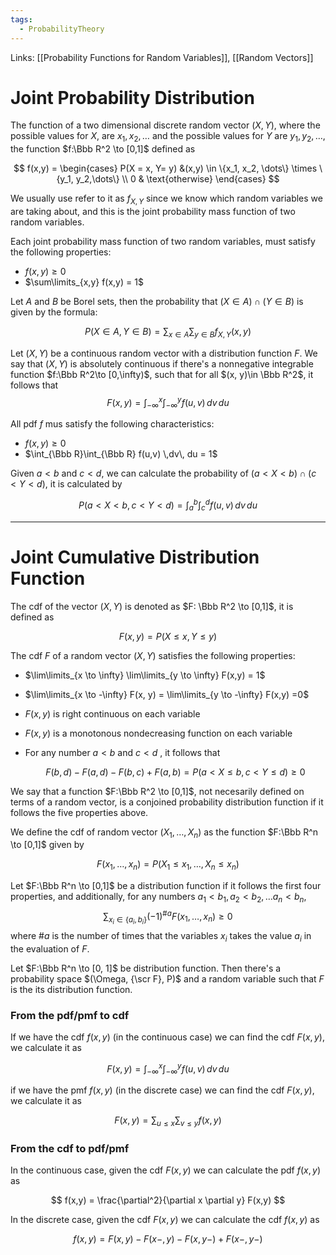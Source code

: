 ```yaml
---
tags:
  - ProbabilityTheory
---
```

Links: [[Probability Functions for Random Variables]], [[Random Vectors]]

# Joint Probability Distribution

The function of a two dimensional discrete random vector $(X, Y)$, where the possible values for $X$, are $x_1, x_2, \dots$ and the possible values for $Y$ are $y_1, y_2, \dots$, the function $f:\Bbb R^2 \to [0,1]$ defined as

$$ f(x,y) = \begin{cases} P(X = x, Y= y) &(x,y) \in \{x_1, x_2, \dots\} \times \{y_1, y_2,\dots\} \\ 0 & \text{otherwise} \end{cases} $$

We usually use refer to it as $f_{X,Y}$ since we know which random variables we are taking about, and this is the joint probability mass function of two random variables.

Each joint probability mass function of two random variables, must satisfy the following properties:

- $f(x,y) \ge 0$
- $\sum\limits_{x,y} f(x,y) = 1$

Let $A$ and $B$ be Borel sets, then the probability that $(X \in A) \cap(Y \in B)$ is given by the formula:

$$ P(X\in A, Y \in B) = \sum_{x \in A} \sum_{y \in B} f_{X,Y}(x,y) $$

Let $(X, Y)$ be a continuous random vector with a distribution function $F$. We say that $(X, Y)$ is absolutely continuous if there's a nonnegative integrable function $f:\Bbb R^2\to [0,\infty)$, such that for all $(x, y)\in \Bbb R^2$, it follows that
$$
	F(x, y) = \int_{-\infty}^x\int_{-\infty}^yf(u, v)\, dv\, du
$$

All pdf $f$ mus satisfy the following characteristics:

- $f(x,y) \ge 0$
- $\int_{\Bbb R}\int_{\Bbb R} f(u,v) \,dv\, du = 1$

Given $a<b$ and $c < d$, we can calculate the probability of $(a < X<b) \cap (c< Y<d)$, it is calculated by

$$ P(a<X<b,c<Y<d) = \int_{a}^b\int_{c}^d f(u,v) \,dv\, du $$

---

# Joint Cumulative Distribution Function

The cdf of the vector $(X,Y)$ is denoted as $F: \Bbb R^2 \to [0,1]$, it is defined as

$$ F(x,y) = P(X \le x, Y\le y) $$

The cdf $F$ of a random vector $(X,Y)$ satisfies the following properties:

- $\lim\limits_{x \to \infty} \lim\limits_{y \to \infty} F(x,y) = 1$
    
- $\lim\limits_{x \to -\infty} F(x, y) = \lim\limits_{y \to -\infty} F(x,y) =0$
    
- $F(x,y)$ is right continuous on each variable
    
- $F(x,y)$ is a monotonous nondecreasing function on each variable
    
- For any number $a<b$ and $c <d$ , it follows that
    
    $$ F(b,d) -F(a,d)-F(b,c) + F(a,b)= P(a<X\le b, c <Y\le d) \ge0 $$
    
We say that a function $F:\Bbb R^2 \to [0,1]$, not necesarily defined on terms of a random vector, is a conjoined probability distribution function if it follows the five properties above. 

We define the cdf of random vector $(X_1,\dots, X_n)$ as the function $F:\Bbb R^n \to [0,1]$ given by

$$ F(x_1, \dots, x_n) = P(X_1 \le x_1, \dots, X_n\le x_n) $$

Let $F:\Bbb R^n \to [0,1]$ be a distribution function if it follows the first four properties, and additionally, for any numbers $a_1 < b_1, a_2 < b_2, \dots a_n < b_n$, 
$$
\sum_{x_i \in \{a_i, b_i\}} (-1)^{\#a} F(x_1, \dots, x_n) \ge0
$$
where $\#a$ is the number of times that the variables $x_i$ takes the value $a_i$ in the evaluation of $F$.

Let $F:\Bbb R^n \to [0, 1]$ be distribution function. Then there's a probability space $(\Omega, {\scr F}, P)$ and a random variable such that $F$ is the its distribution function.

### From the pdf/pmf to cdf
If we have the cdf $f(x,y)$ (in the continuous case) we can find the cdf $F(x,y)$, we calculate it as

$$ F(x,y) = \int_{-\infty}^x\int_{-\infty}^y f(u,v) \,dv\, du $$

if we have the pmf $f(x,y)$ (in the discrete case) we can find the cdf $F(x,y)$, we calculate it as

$$ F(x,y) = \sum_{u \le x} \sum_{v \le y} f(x,y) $$

### From the cdf to pdf/pmf

In the continuous case, given the cdf $F(x,y)$ we can calculate the pdf $f(x,y)$ as

$$ f(x,y) = \frac{\partial^2}{\partial x \partial y} F(x,y) $$

In the discrete case, given the cdf $F(x,y)$ we can calculate the cdf $f(x,y)$ as

$$ f(x,y) = F(x,y)-F(x-, y)-F(x,y-)+F(x-,y-) $$